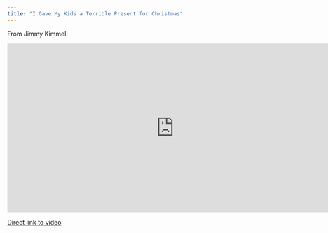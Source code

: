 ```yaml
---
title: "I Gave My Kids a Terrible Present for Christmas"
---
```

<p>From Jimmy Kimmel:</p>
<p><iframe width="759" height="386" src="http://www.youtube.com/embed/q4a9CKgLprQ?rel=0&amp;hd=1" frameborder="0" allowfullscreen></iframe></p>
<p><a href="http://www.youtube.com/watch?v=q4a9CKgLprQ">Direct link to video</a></p>
